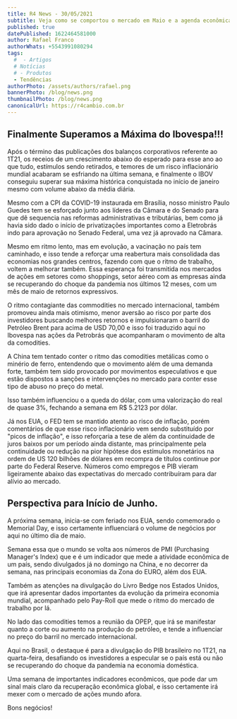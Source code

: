 ```yaml
---
title: R4 News - 30/05/2021
subtitle: Veja como se comportou o mercado em Maio e a agenda econômica para a primeira semana de Junho.
published: true
datePublished: 1622464581000
author: Rafael Franco
authorWhats: +5543991080294
tags:
  #  - Artigos
  # Notícias
  # - Produtos
  - Tendências
authorPhoto: /assets/authors/rafael.png
bannerPhoto: /blog/news.png
thumbnailPhoto: /blog/news.png
canonicalUrl: https://r4cambio.com.br
---
```


## Finalmente Superamos a Máxima do Ibovespa!!!

Após o término das publicações dos balanços corporativos referente ao 1T21, os receios de um crescimento abaixo do esperado para esse ano ao que tudo, estímulos sendo retirados, e temores de um risco inflacionário mundial acabaram se esfriando na última semana, e finalmente o IBOV conseguiu superar sua máxima histórica conquistada no início de janeiro mesmo com volume abaixo da média diária.

Mesmo com a CPI da COVID-19 instaurada em Brasília, nosso ministro Paulo Guedes tem se esforçado junto aos líderes da Câmara e do Senado para que dê sequencia nas reformas administrativas e tributárias, bem como já havia sido dado o início de privatizações importantes como a Eletrobrás indo para aprovação no Senado Federal, uma vez já aprovado na Câmara.

Mesmo em ritmo lento, mas em evolução, a vacinação no país tem caminhado, e isso tende a reforçar uma reabertura mais consolidada das economias nos grandes centros, fazendo com que o ritmo de trabalho, voltem a melhorar também. Essa esperança foi transmitida nos mercados de ações em setores como shoppings, setor aéreo com as empresas ainda se recuperando do choque da pandemia nos últimos 12 meses, com um mês de maio de retornos expressivos.

O ritmo contagiante das commodities no mercado internacional, também promoveu ainda mais otimismo, menor aversão ao risco por parte dos investidores buscando melhores retornos e impulsionaram o barril do Petróleo Brent para acima de USD 70,00 e isso foi traduzido aqui no Ibovespa nas ações da Petrobrás que acompanharam o movimento de alta da comodities.

A China tem tentado conter o ritmo das comodities metálicas como o minério de ferro, entendendo que o movimento além de uma demanda forte, também tem sido provocado por movimentos especulativos e que estão dispostos a sanções e intervenções no mercado para conter esse tipo de abuso no preço do metal.

Isso também influenciou o a queda do dólar, com uma valorização do real de quase 3%, fechando a semana em R$ 5.2123 por dólar.

Já nos EUA, o FED tem se mantido atento ao risco de inflação, porém comentários de que esse risco inflacionário vem sendo substituído por "picos de inflação", e isso reforçaria a tese de além da continuidade de juros baixos por um período ainda distante, mas principalmente pela continuidade ou redução na pior hipótese dos estímulos monetários na ordem de US 120 bilhões de dólares em recompra de títulos continue por parte do Federal Reserve. Números como empregos e PIB vieram ligeiramente abaixo das expectativas do mercado contribuíram para dar alívio ao mercado.

## Perspectiva para Início de Junho.

A próxima semana, inicia-se com feriado nos EUA, sendo comemorado o Memorial Day, e isso certamente influenciará o volume de negócios por aqui no último dia de maio.

Semana essa que o mundo se volta aos números de PMI (Purchasing Manager's Index) que e é um indicador que mede a atividade econômica de um país, sendo divulgados já no domingo na China, e no decorrer da semana, nas principais economias da Zona do EURO, além dos EUA.

Também as atenções na divulgação do Livro Bedge nos Estados Unidos, que irá apresentar dados importantes da evolução da primeira economia mundial, acompanhado pelo Pay-Roll que mede o ritmo do mercado de trabalho por lá.

No lado das comodities temos a reunião da OPEP, que irá se manifestar quanto a corte ou aumento na produção do petróleo, e tende a influenciar no preço do barril no mercado internacional.

Aqui no Brasil, o destaque é para a divulgação do PIB brasileiro no 1T21, na quarta-feira, desafiando os investidores a especular se o país está ou não se recuperando do choque da pandemia na economia doméstica.

Uma semana de importantes indicadores econômicos, que pode dar um sinal mais claro da recuperação econômica global, e isso certamente irá mexer com o mercado de ações mundo afora.

Bons negócios!
